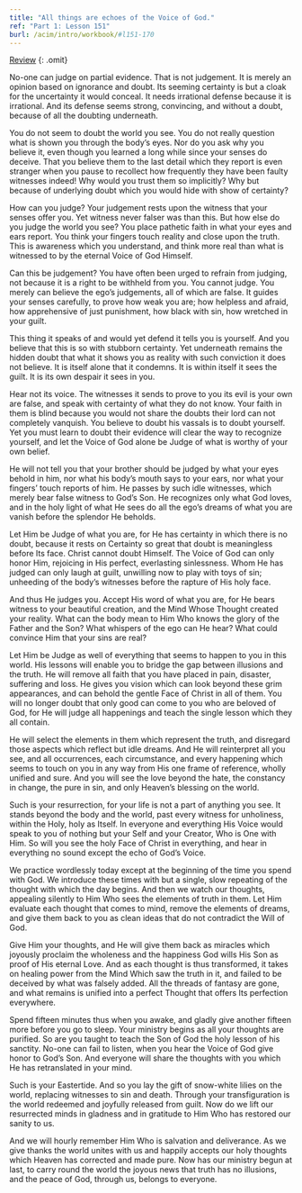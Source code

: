 ```yaml
---
title: "All things are echoes of the Voice of God."
ref: "Part 1: Lesson 151"
burl: /acim/intro/workbook/#l151-170
---
```


<a class="hide-review" href="/acim/workbook/l171/#l151">Review</a>
{: .omit}

No-one can judge on partial evidence. That is not judgement. It is
merely an opinion based on ignorance and doubt. Its seeming certainty is
but a cloak for the uncertainty it would conceal. It needs irrational
defense because it is irrational. And its defense seems strong,
convincing, and without a doubt, because of all the doubting underneath.

You do not seem to doubt the world you see. You do not really question
what is shown you through the body’s eyes. Nor do you ask why you
believe it, even though you learned a long while since your senses do
deceive. That you believe them to the last detail which they report is
even stranger when you pause to recollect how frequently they have been
faulty witnesses indeed! Why would you trust them so implicitly? Why but
because of underlying doubt which you would hide with show of certainty?

How can you judge? Your judgement rests upon the witness that your
senses offer you. Yet witness never falser was than this. But how else do
you judge the world you see? You place pathetic faith in what your eyes
and ears report. You think your fingers touch reality and close upon the
truth. This is awareness which you understand, and think more real than
what is witnessed to by the eternal Voice of God Himself.

Can this be judgement? You have often been urged to refrain from
judging, not because it is a right to be withheld from you. You cannot
judge. You merely can believe the ego’s judgements, all of which are
false. It guides your senses carefully, to prove how weak you are; how
helpless and afraid, how apprehensive of just punishment, how black with
sin, how wretched in your guilt.

This thing it speaks of and would yet defend it tells you is yourself.
And you believe that this is so with stubborn certainty. Yet underneath
remains the hidden doubt that what it shows you as reality with such
conviction it does not believe. It is itself alone that it condemns. It
is within itself it sees the guilt. It is its own despair it sees in
you.

Hear not its voice. The witnesses it sends to prove to you its evil
is your own are false, and speak with certainty of what they do not
know. Your faith in them is blind because you would not share the doubts
their lord can not completely vanquish. You believe to doubt his vassals
is to doubt yourself. Yet you must learn to doubt their evidence will
clear the way to recognize yourself, and let the Voice of God alone be
Judge of what is worthy of your own belief.

He will not tell you that your brother should be judged by what your
eyes behold in him, nor what his body’s mouth says to your ears, nor
what your fingers’ touch reports of him. He passes by such idle
witnesses, which merely bear false witness to God’s Son. He recognizes
only what God loves, and in the holy light of what He sees do all the
ego’s dreams of what you are vanish before the splendor He beholds.

Let Him be Judge of what you are, for He has certainty in which there is
no doubt, because it rests on Certainty so great that doubt is
meaningless before Its face. Christ cannot doubt Himself. The Voice of
God can only honor Him, rejoicing in His perfect, everlasting
sinlessness. Whom He has judged can only laugh at guilt, unwilling now
to play with toys of sin; unheeding of the body’s witnesses before the
rapture of His holy face.

And thus He judges you. Accept His word of what you are, for He bears
witness to your beautiful creation, and the Mind Whose Thought created
your reality. What can the body mean to Him Who knows the glory of the
Father and the Son? What whispers of the ego can He hear? What could
convince Him that your sins are real?

Let Him be Judge as well of everything that seems to happen to you in
this world. His lessons will enable you to bridge the gap between
illusions and the truth. He will remove all faith that you have placed
in pain, disaster, suffering and loss. He gives you vision which can
look beyond these grim appearances, and can behold the gentle Face of
Christ in all of them. You will no longer doubt that only good can come
to you who are beloved of God, for He will judge all happenings and
teach the single lesson which they all contain.

He will select the elements in them which represent the truth, and
disregard those aspects which reflect but idle dreams. And He will
reinterpret all you see, and all occurrences, each circumstance, and
every happening which seems to touch on you in any way from
His one frame of reference, wholly unified and sure. And you will see
the love beyond the hate, the constancy in change, the pure in sin, and
only Heaven’s blessing on the world.

Such is your resurrection, for your life is not a part of anything you
see. It stands beyond the body and the world, past every witness for
unholiness, within the Holy, holy as Itself. In everyone and everything
His Voice would speak to you of nothing but your Self and your Creator,
Who is One with Him. So will you see the holy Face of Christ in
everything, and hear in everything no sound except the echo of God’s
Voice.

We practice wordlessly today except at the beginning of the time you
spend with God. We introduce these times with but a single, slow
repeating of the thought with which the day begins. And then we watch
our thoughts, appealing silently to Him Who sees the elements of truth
in them. Let Him evaluate each thought that comes to mind, remove the
elements of dreams, and give them back to you as clean ideas that do not
contradict the Will of God.

Give Him your thoughts, and He will give them back as miracles which
joyously proclaim the wholeness and the happiness God wills His Son as
proof of His eternal Love. And as each thought is thus transformed, it
takes on healing power from the Mind Which saw the truth in it, and
failed to be deceived by what was falsely added. All the threads of
fantasy are gone, and what remains is unified into a perfect Thought
that offers Its perfection everywhere.

Spend fifteen minutes thus when you awake, and gladly give another
fifteen more before you go to sleep. Your ministry begins as all your
thoughts are purified. So are you taught to teach the Son of God the
holy lesson of his sanctity. No-one can fail to listen, when you hear
the Voice of God give honor to God’s Son. And everyone will share the
thoughts with you which He has retranslated in your mind.

Such is your Eastertide. And so you lay the gift of snow-white lilies on
the world, replacing witnesses to sin and death. Through your
transfiguration is the world redeemed and joyfully released from guilt.
Now do we lift our resurrected minds in gladness and in gratitude to Him
Who has restored our sanity to us.

And we will hourly remember Him Who is salvation and deliverance. As we
give thanks the world unites with us and happily
accepts our holy thoughts which Heaven has corrected and made pure. Now
has our ministry begun at last, to carry round the world the joyous news
that truth has no illusions, and the peace of God, through us, belongs
to everyone.


